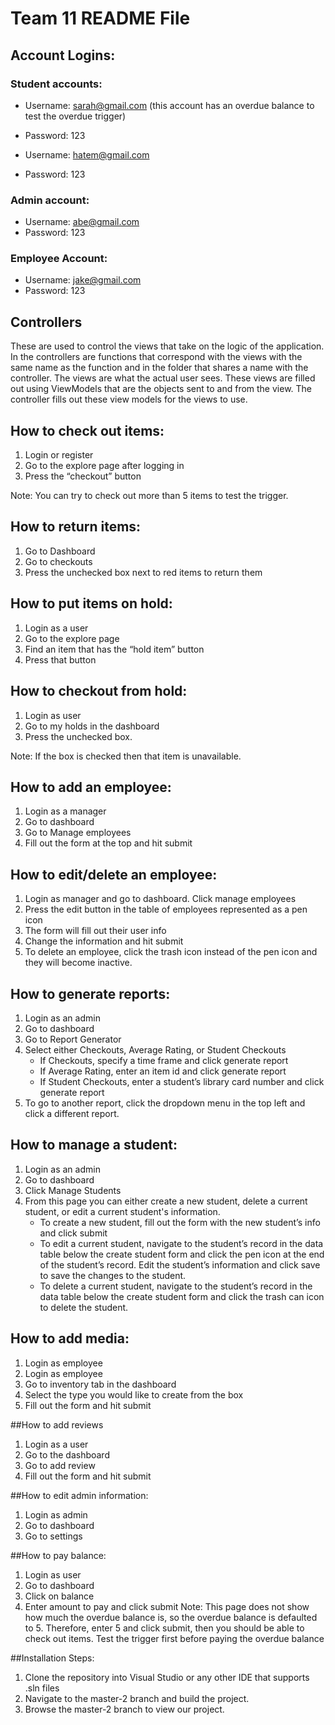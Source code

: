 # Team 11 README File

## Account Logins:
### Student accounts:
- Username: sarah@gmail.com  (this account has an overdue balance to test the overdue trigger)
- Password: 123

- Username: hatem@gmail.com
- Password: 123

### Admin account:
- Username: abe@gmail.com
- Password: 123

### Employee Account:
- Username: jake@gmail.com
- Password: 123

## Controllers
These are used to control the views that take on the logic of the application. In the controllers are functions that correspond with the views with the same name as the function and in the folder that shares a name with the controller. The views are what the actual user sees. These views are filled out using ViewModels that are the objects sent to and from the view. The controller fills out these view models for the views to use.

## How to check out items:
1. Login or register
2. Go to the explore page after logging in
3. Press the “checkout” button

Note: You can try to check out more than 5 items to test the trigger.

## How to return items:
1. Go to Dashboard
2. Go to checkouts
3. Press the unchecked box next to red items to return them

## How to put items on hold:
1. Login as a user
2. Go to the explore page
3. Find an item that has the “hold item” button
4. Press that button

## How to checkout from hold:
1. Login as user
2. Go to my holds in the dashboard
3. Press the unchecked box.

Note: If the box is checked then that item is unavailable.

## How to add an employee:
1. Login as a manager
2. Go to dashboard
3. Go to Manage employees
4. Fill out the form at the top and hit submit

## How to edit/delete an employee:
1. Login as manager and go to dashboard. Click manage employees
2. Press the edit button in the table of employees represented as a pen icon
3. The form will fill out their user info
4. Change the information and hit submit
5. To delete an employee, click the trash icon instead of the pen icon and they will become inactive. 

## How to generate reports:
1. Login as an admin
2. Go to dashboard
3. Go to Report Generator
4. Select either Checkouts, Average Rating, or Student Checkouts
   - If Checkouts, specify a time frame and click generate report
   - If Average Rating, enter an item id and click generate report
   - If Student Checkouts, enter a student’s library card number and click generate report
5. To go to another report, click the dropdown menu in the top left and click a different report.

## How to manage a student:
1. Login as an admin
2. Go to dashboard
3. Click Manage Students
4. From this page you can either create a new student, delete a current student, or edit a current student's information.
   - To create a new student, fill out the form with the new student’s info and click submit
   - To edit a current student, navigate to the student’s record in the data table below the create student form and click the pen icon at the end of the student’s record. Edit the student’s information and click save to save the changes to the student.
   - To delete a current student, navigate to the student’s record in the data table below the create student form and click the trash can icon to delete the student.

## How to add media:
1. Login as employee
2. Login as employee
3. Go to inventory tab in the dashboard
4. Select the type you would like to create from the box
5. Fill out the form and hit submit

##How to add reviews
1. Login as a user
2. Go to the dashboard
3. Go to add review
4. Fill out the form and hit submit

##How to edit admin information:
1. Login as admin
2. Go to dashboard
3. Go to settings

##How to pay balance:
1. Login as user
2. Go to dashboard
3. Click on balance
4. Enter amount to pay and click submit
Note: This page does not show how much the overdue balance is, so the overdue balance is defaulted to 5. Therefore, enter 5 and click submit, then you should be able to check out items. Test the trigger first before paying the overdue balance


##Installation Steps:
1. Clone the repository into Visual Studio or any other IDE that supports .sln files
2. Navigate to the master-2 branch and build the project.
3. Browse the master-2 branch to view our project. 


